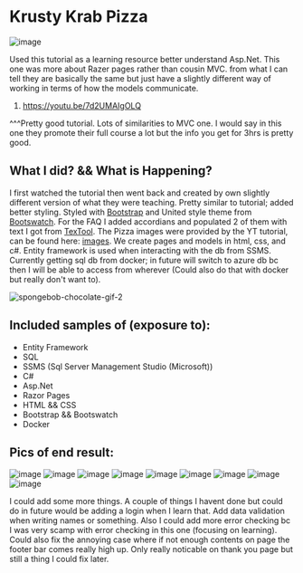 # Krusty Krab Pizza

![image](https://user-images.githubusercontent.com/70828342/193473625-e3e2dba4-074a-4d9f-b55e-5b87d1a30783.png)

Used this tutorial as a learning resource better understand Asp.Net. This one was more about Razer pages rather than cousin MVC. from what I can tell they are basically the same but just have a slightly different way of working in terms of how the models communicate. 

1. https://youtu.be/7d2UMAIgOLQ

^^^Pretty good tutorial. 
Lots of similarities to MVC one. I would say in this one they promote their full course a lot but the info you get for 3hrs is pretty good.

## What I did? && What is Happening?
I first watched the tutorial then went back and created by own slightly different version of what they were teaching. Pretty similar to tutorial; added better styling. Styled with [Bootstrap](https://getbootstrap.com/) and United style theme from [Bootswatch](https://bootswatch.com/united/). For the FAQ I added accordians and populated 2 of them with text I got from [TexTool](https://textool.io/unique-silly-article-generator). The Pizza images were provided by the YT tutorial, can be found here: [images](https://drive.google.com/file/d/1ytclG0X8SP_nL8NC7oXprtWdbUCIe2u3/view?usp=sharing). We create pages and models in html, css, and c#. Entity framework is used when interacting with the db from SSMS. Currently getting sql db from docker; in future will switch to azure db bc then I will be able to access from wherever (Could also do that with docker but really don't want to).

![spongebob-chocolate-gif-2](https://user-images.githubusercontent.com/70828342/193473960-42fa9b6f-7f1c-43a9-b3b5-7fdea6872ec4.gif)

## Included samples of (exposure to):
* Entity Framework
* SQL
* SSMS (Sql Server Management Studio (Microsoft))
* C#
* Asp.Net
* Razor Pages
* HTML && CSS
* Bootstrap && Bootswatch
* Docker

## Pics of end result:
![image](https://user-images.githubusercontent.com/70828342/193474313-c51d40a2-2440-444a-b7ce-852582de331c.png)
![image](https://user-images.githubusercontent.com/70828342/193474321-6f4b4dfe-0a80-4173-bcf9-6e8230cdd9d4.png)
![image](https://user-images.githubusercontent.com/70828342/193474339-a9dad9bb-c1c3-4ace-9341-5c6c33f19d80.png)
![image](https://user-images.githubusercontent.com/70828342/193474356-3ad92c07-a694-4494-a519-32c8922fe0e7.png)
![image](https://user-images.githubusercontent.com/70828342/193474382-1ac7e90e-a94b-422c-965f-f74ade45e8b0.png)
![image](https://user-images.githubusercontent.com/70828342/193474402-f9dfe1d2-f60c-4728-bfb4-9c08d5f0ea37.png)
![image](https://user-images.githubusercontent.com/70828342/193474413-a19a5385-5d70-4519-98c7-9ee783da40c6.png)
![image](https://user-images.githubusercontent.com/70828342/193474519-2d880376-cbd0-47e5-9b15-754b180695df.png)
![image](https://user-images.githubusercontent.com/70828342/193474419-3e260287-79a5-4b19-a58c-31fb6a930cd2.png)

I could add some more things. A couple of things I havent done but could do in future would be adding a login when I learn that. Add data validation when writing names or something. Also I could add more error checking bc I was very scamp with error checking in this one (focusing on learning). Could also fix the annoying case where if not enough contents on page the footer bar comes really high up. Only really noticable on thank you page but still a thing I could fix later.
